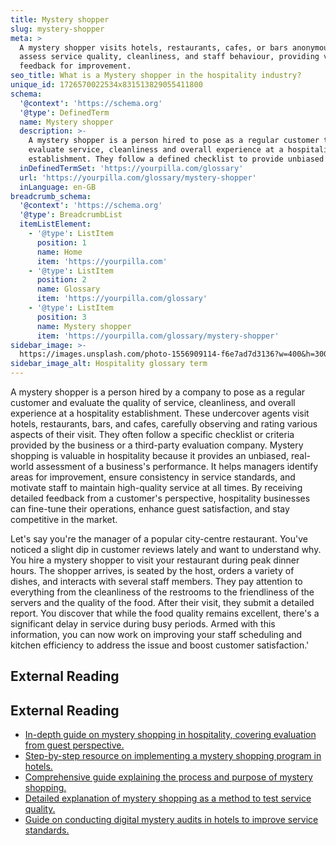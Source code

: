 ```yaml
---
title: Mystery shopper
slug: mystery-shopper
meta: >
  A mystery shopper visits hotels, restaurants, cafes, or bars anonymously to
  assess service quality, cleanliness, and staff behaviour, providing valuable
  feedback for improvement.
seo_title: What is a Mystery shopper in the hospitality industry?
unique_id: 1726570022534x831513829055411800
schema:
  '@context': 'https://schema.org'
  '@type': DefinedTerm
  name: Mystery shopper
  description: >-
    A mystery shopper is a person hired to pose as a regular customer to
    evaluate service, cleanliness and overall experience at a hospitality
    establishment. They follow a defined checklist to provide unbiased feedback.
  inDefinedTermSet: 'https://yourpilla.com/glossary'
  url: 'https://yourpilla.com/glossary/mystery-shopper'
  inLanguage: en-GB
breadcrumb_schema:
  '@context': 'https://schema.org'
  '@type': BreadcrumbList
  itemListElement:
    - '@type': ListItem
      position: 1
      name: Home
      item: 'https://yourpilla.com'
    - '@type': ListItem
      position: 2
      name: Glossary
      item: 'https://yourpilla.com/glossary'
    - '@type': ListItem
      position: 3
      name: Mystery shopper
      item: 'https://yourpilla.com/glossary/mystery-shopper'
sidebar_image: >-
  https://images.unsplash.com/photo-1556909114-f6e7ad7d3136?w=400&h=300&fit=crop&auto=format
sidebar_image_alt: Hospitality glossary term
---
```


A mystery shopper is a person hired by a company to pose as a regular customer and evaluate the quality of service, cleanliness, and overall experience at a hospitality establishment. These undercover agents visit hotels, restaurants, bars, and cafes, carefully observing and rating various aspects of their visit. They often follow a specific checklist or criteria provided by the business or a third-party evaluation company. Mystery shopping is valuable in hospitality because it provides an unbiased, real-world assessment of a business's performance. It helps managers identify areas for improvement, ensure consistency in service standards, and motivate staff to maintain high-quality service at all times. By receiving detailed feedback from a customer's perspective, hospitality businesses can fine-tune their operations, enhance guest satisfaction, and stay competitive in the market.

Let's say you're the manager of a popular city-centre restaurant. You've noticed a slight dip in customer reviews lately and want to understand why. You hire a mystery shopper to visit your restaurant during peak dinner hours. The shopper arrives, is seated by the host, orders a variety of dishes, and interacts with several staff members. They pay attention to everything from the cleanliness of the restrooms to the friendliness of the servers and the quality of the food. After their visit, they submit a detailed report. You discover that while the food quality remains excellent, there's a significant delay in service during busy periods. Armed with this information, you can now work on improving your staff scheduling and kitchen efficiency to address the issue and boost customer satisfaction.'

## External Reading



## External Reading

*   [In-depth guide on mystery shopping in hospitality, covering evaluation from guest perspective.](https://www.intouchinsight.com/resources/guides/what-is-mystery-shopping/)
*   [Step-by-step resource on implementing a mystery shopping program in hotels.](https://www.driveresearch.com/market-research-company-blog/7-steps-to-implement-a-mystery-shopping-program-for-hotels/)
*   [Comprehensive guide explaining the process and purpose of mystery shopping.](https://serviceevaluation.com/the-essential-guide-to-mystery-shopping/)
*   [Detailed explanation of mystery shopping as a method to test service quality.](https://www.clickworker.com/customer-blog/mystery-shopping/)
*   [Guide on conducting digital mystery audits in hotels to improve service standards.](https://goaudits.com/blog/digital-hotel-mystery-audits-elevate-standards/)
